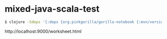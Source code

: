 # mixed-java-scala-test

```bash
$ clojure -Sdeps '{:deps {org.pinkgorilla/gorilla-notebook {:mvn/version "0.4.1"}}}' -m pinkgorilla.core
```
 http://localhost:9000/worksheet.html
